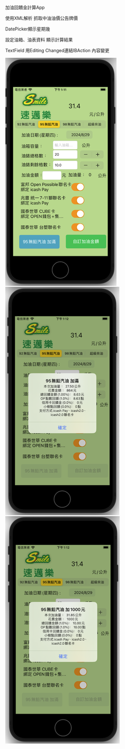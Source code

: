 加油回饋金計算App

使用XML解析 抓取中油油價公告牌價  

DatePicker顯示星期幾

設定油箱、油表資料 顯示計算結果  
 
TextField 用Editing Changed連結IBAction 內容變更

![iamge](https://github.com/Lou1202/GasPriceCalculator/blob/main/加油1.png)
![iamge](https://github.com/Lou1202/GasPriceCalculator/blob/main/加油2.png)
![iamge](https://github.com/Lou1202/GasPriceCalculator/blob/main/加油3.png)
